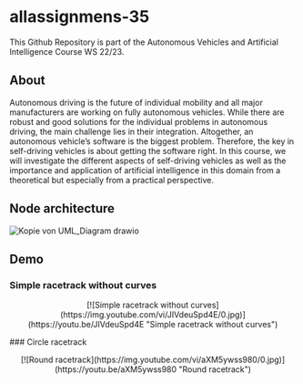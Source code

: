 # allassignmens-35
This Github Repository is part of the Autonomous Vehicles and Artificial Intelligence Course WS 22/23. <br />

## About
Autonomous driving is the future of individual mobility and all major manufacturers are working on fully autonomous vehicles. While there are robust and good solutions for the individual problems in autonomous driving, the main challenge lies in their integration. Altogether, an autonomous vehicle’s software is the biggest problem. Therefore, the key in self-driving vehicles is about getting the software right. In this course, we will investigate the different aspects of self-driving vehicles as well as the importance and application of artificial intelligence in this domain from a theoretical but especially from a practical perspective. 

## Node architecture
![Kopie von UML_Diagram drawio](https://user-images.githubusercontent.com/65449566/222164328-5308e7b1-5067-46c1-a3b1-f130556a12a8.png)

## Demo
### Simple racetrack without curves 
<p align="center">
  [![Simple racetrack without curves](https://img.youtube.com/vi/JIVdeuSpd4E/0.jpg)](https://youtu.be/JIVdeuSpd4E "Simple racetrack without curves")
</p>
### Circle racetrack
<p align="center">
  [![Round racetrack](https://img.youtube.com/vi/aXM5ywss980/0.jpg)](https://youtu.be/aXM5ywss980 "Round racetrack")
</p>
